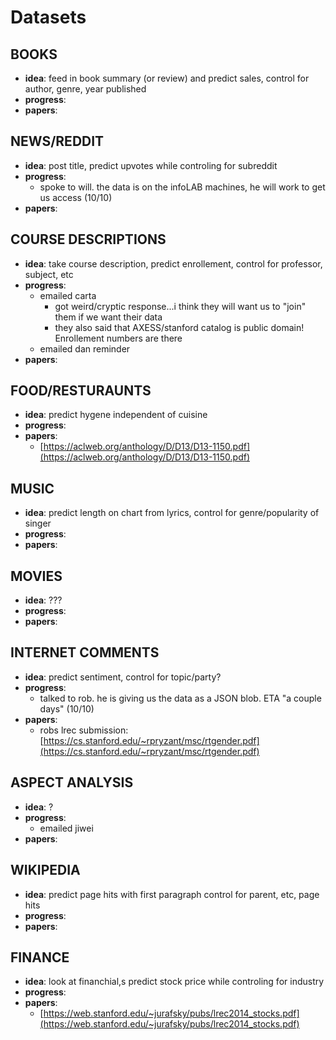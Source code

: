 # Datasets


## **BOOKS**
* **idea**: feed in book summary (or review) and predict sales, control for author, genre, year published
* **progress**:
* **papers**: 


## **NEWS/REDDIT**
* **idea**: post title, predict upvotes while controling for subreddit
* **progress**: 
  * spoke to will. the data is on the infoLAB machines, he will work to get us access (10/10)
* **papers**: 


## **COURSE DESCRIPTIONS**
* **idea**: take course description, predict enrollement, control for professor, subject, etc
* **progress**:
  * emailed carta
    * got weird/cryptic response...i think they will want us to "join" them if we want their data
    * they also said that AXESS/stanford catalog is public domain! Enrollement numbers are there
  * emailed dan reminder
* **papers**: 


## **FOOD/RESTURAUNTS**
* **idea**: predict hygene independent of cuisine
* **progress**:
* **papers**: 
  * [https://aclweb.org/anthology/D/D13/D13-1150.pdf](https://aclweb.org/anthology/D/D13/D13-1150.pdf)


## **MUSIC**
* **idea**: predict length on chart from lyrics, control for genre/popularity of singer
* **progress**:
* **papers**: 



## **MOVIES**
* **idea**: ???
* **progress**:
* **papers**: 


## **INTERNET COMMENTS**
* **idea**: predict sentiment, control for topic/party?
* **progress**:
  * talked to rob. he is giving us the data as a JSON blob. ETA "a couple days" (10/10)
* **papers**: 
  * robs lrec submission: [https://cs.stanford.edu/~rpryzant/msc/rtgender.pdf](https://cs.stanford.edu/~rpryzant/msc/rtgender.pdf)


## **ASPECT ANALYSIS**
* **idea**: ?
* **progress**:
  * emailed jiwei
* **papers**: 


## **WIKIPEDIA**
* **idea**: predict page hits with first paragraph control for parent, etc, page hits
* **progress**:
* **papers**: 


## **FINANCE**
* **idea**: look at financhial,s predict stock price while controling for industry
* **progress**:
* **papers**: 
  * [https://web.stanford.edu/~jurafsky/pubs/lrec2014_stocks.pdf](https://web.stanford.edu/~jurafsky/pubs/lrec2014_stocks.pdf)

